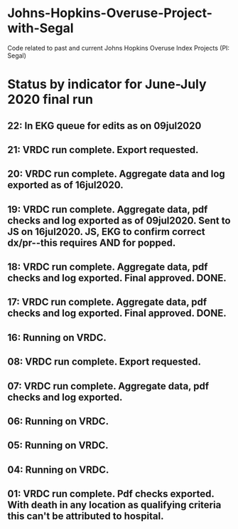 # Johns-Hopkins-Overuse-Project-with-Segal
Code related to past and current Johns Hopkins Overuse Index Projects (PI: Segal)

# Status by indicator for June-July 2020 final run
## 22: In EKG queue for edits as on 09jul2020
## 21: VRDC run complete. Export requested.
## 20: VRDC run complete.  Aggregate data and log exported as of 16jul2020.
## 19: VRDC run complete.  Aggregate data, pdf checks and log exported as of 09jul2020. Sent to JS on 16jul2020. JS, EKG to confirm correct dx/pr--this requires AND for popped.
## 18: VRDC run complete.  Aggregate data, pdf checks and log exported. Final approved. DONE. 
## 17: VRDC run complete.  Aggregate data, pdf checks and log exported. Final approved. DONE.
## 16: Running on VRDC.

## 08: VRDC run complete. Export requested.
## 07: VRDC run complete.  Aggregate data, pdf checks and log exported.
## 06: Running on VRDC.
## 05: Running on VRDC.
## 04: Running on VRDC.
## 01: VRDC run complete.  Pdf checks exported.  With death in any location as qualifying criteria this can't be attributed to hospital.

